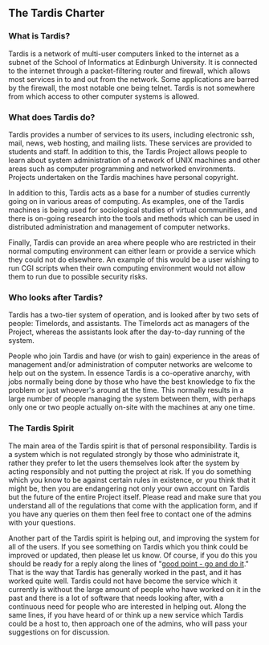 ## The Tardis Charter

### What is Tardis?

Tardis is a network of multi-user computers linked to the internet as a
subnet of the School of Informatics at Edinburgh University. It is
connected to the internet through a packet-filtering router and
firewall, which allows most services in to and out from the network.
Some applications are barred by the firewall, the most notable one being
telnet. Tardis is not somewhere from which access to other computer
systems is allowed.

### What does Tardis do?

Tardis provides a number of services to its users, including electronic
ssh, mail, news, web hosting, and mailing lists. These services are
provided to students and staff. In addition to this, the Tardis Project
allows people to learn about system administration of a network of UNIX
machines and other areas such as computer programming and networked
environments. Projects undertaken on the Tardis machines have personal
copyright.

In addition to this, Tardis acts as a base for a number of studies
currently going on in various areas of computing. As examples, one of
the Tardis machines is being used for sociological studies of virtual
communities, and there is on-going research into the tools and methods
which can be used in distributed administration and management of
computer networks.

Finally, Tardis can provide an area where people who are restricted in
their normal computing environment can either learn or provide a service
which they could not do elsewhere. An example of this would be a user
wishing to run CGI scripts when their own computing environment would
not allow them to run due to possible security risks.

### Who looks after Tardis?

Tardis has a two-tier system of operation, and is looked after by two
sets of people: Timelords, and assistants. The Timelords act as managers
of the Project, whereas the assistants look after the day-to-day running
of the system.

People who join Tardis and have (or wish to gain) experience in the
areas of management and/or administration of computer networks are
welcome to help out on the system. In essence Tardis is a co-operative
anarchy, with jobs normally being done by those who have the best
knowledge to fix the problem or just whoever's around at the time. This
normally results in a large number of people managing the system between
them, with perhaps only one or two people actually on-site with the
machines at any one time.

### The Tardis Spirit

The main area of the Tardis spirit is that of personal responsibility.
Tardis is a system which is not regulated strongly by those who
administrate it, rather they prefer to let the users themselves look
after the system by acting responsibly and not putting the project at
risk. If you do something which you know to be against certain rules in
existence, or you think that it might be, then you are endangering not
only your own account on Tardis but the future of the entire Project
itself. Please read and make sure that you understand all of the
regulations that come with the application form, and if you have any
queries on them then feel free to contact one of the admins with your
questions.

Another part of the Tardis spirit is helping out, and improving the
system for all of the users. If you see something on Tardis which you
think could be improved or updated, then please let us know. Of course,
if you do this you should be ready for a reply along the lines of "[good
point - go and do it](WV "wikilink")." That is the way that Tardis has
generally worked in the past, and it has worked quite well. Tardis could
not have become the service which it currently is without the large
amount of people who have worked on it in the past and there is a lot of
software that needs looking after, with a continuous need for people who
are interested in helping out. Along the same lines, if you have heard
of or think up a new service which Tardis could be a host to, then
approach one of the admins, who will pass your suggestions on for
discussion.